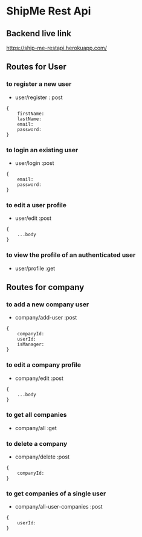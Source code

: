 # ShipMe Rest Api

## Backend live link

https://ship-me-restapi.herokuapp.com/

## Routes for User

### to register a new user

- user/register : post

```
{
    firstName:
    lastName:
    email:
    password:
}
```

### to login an existing user

- user/login :post

```
{
    email:
    password:
}
```

### to edit a user profile

- user/edit :post

```
{
    ...body
}
```

### to view the profile of an authenticated user

- user/profile :get

## Routes for company

### to add a new company user

- company/add-user :post

```
{
    companyId:
    userId:
    isManager:
}
```

### to edit a company profile

- company/edit :post

```
{
    ...body
}
```

### to get all companies

- company/all :get

### to delete a company

- company/delete :post

```
{
    companyId:
}
```

### to get companies of a single user

- company/all-user-companies :post

```
{
    userId:
}
```
